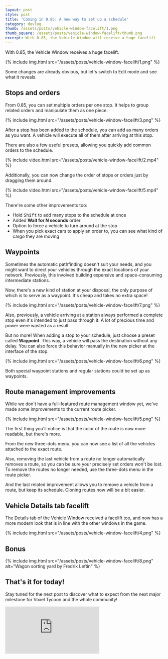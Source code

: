 ```yaml
---
layout: post
style: post
title: 'Coming in 0.85: A new way to set up a schedule'
category: devlog
thumb: /assets/posts/vehicle-window-facelift/1.png
thumb_square: /assets/posts/vehicle-window-facelift/thumb.png
excerpt: With 0.85, the Vehicle Window will receive a huge facelift
---
```


With 0.85, the Vehicle Window receives a huge facelift.

{% include img.html src="/assets/posts/vehicle-window-facelift/1.png" %}

Some changes are already obvious, but let's switch to Edit mode and see what it reveals.

## Stops and orders

From 0.85, you can set multiple orders per one stop. It helps to group related orders and manipulate them as one piece.

{% include img.html src="/assets/posts/vehicle-window-facelift/3.png" %}

After a stop has been added to the schedule, you can add as many orders as you want. A vehicle will execute all of them after arriving at this stop.

There are also a few useful presets, allowing you quickly add common orders to the schedule.

{% include video.html src="/assets/posts/vehicle-window-facelift/2.mp4" %}

Additionally, you can now change the order of stops or orders just by dragging them around.

{% include video.html src="/assets/posts/vehicle-window-facelift/5.mp4" %}

There're some other improvements too:

- Hold <kbd>Shift</kbd> to add many stops to the schedule at once
- Added **Wait for N seconds** order
- Option to force a vehicle to turn around at the stop
- When you pick exact cars to apply an order to, you can see what kind of cargo they are moving

## Waypoints

Sometimes the automatic pathfinding doesn't suit your needs, and you might want to direct your vehicles through the exact locations of your network. Previously, this involved building expensive and space-consuming intermediate stations.

Now, there's a new kind of station at your disposal, the only purpose of which is to serve as a waypoint. It's cheap and takes no extra space!

{% include img.html src="/assets/posts/vehicle-window-facelift/7.png" %}

Also, previously, a vehicle arriving at a station always performed a complete stop even it's intended to just pass through it. A lot of precious time and power were wasted as a result.

But no more! When adding a stop to your schedule, just choose a preset called **Waypoint**. This way, a vehicle will pass the destination without any delay. You can also force this behavior manually in the new picker at the interface of the stop.

{% include img.html src="/assets/posts/vehicle-window-facelift/6.png" %}

Both special waypoint stations and regular stations could be set up as waypoints.

## Route management improvements

While we don't have a full-featured route management window yet, we've made some improvements to the current route picker.

{% include img.html src="/assets/posts/vehicle-window-facelift/5.png" %}

The first thing you'll notice is that the color of the route is now more readable, but there's more.

From the new three-dots menu, you can now see a list of all the vehicles attached to the exact route.

Also, removing the last vehicle from a route no longer automatically removes a route, so you can be sure your precisely set orders won't be lost. To remove the routes no longer needed, use the three-dots menu in the route picker.

And the last related improvement allows you to remove a vehicle from a route, but keep its schedule. Cloning routes now will be a bit easier.

## Vehicle Details tab facelift

The Details tab of the Vehicle Window received a facelift too, and now has a more modern look that is in line with the other windows in the game.

{% include img.html src="/assets/posts/vehicle-window-facelift/4.png" %}

## Bonus

{% include img.html src="/assets/posts/vehicle-window-facelift/8.png" alt="Wagon sorting yard by Fredrik Leftin" %}

## That's it for today!

Stay tuned for the next post to discover what to expect from the next major milestone for Voxel Tycoon and the whole community!

<iframe class="widget-steam_modal" src="https://store.steampowered.com/widget/732050/" frameborder="0"></iframe>